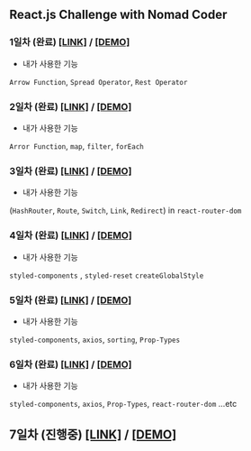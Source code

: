 ## React.js Challenge with Nomad Coder

### 1일차 (**완료**) [[LINK]](https://github.com/alstn2468/ReactJS_Challenge/tree/master/DAY_1) / [[DEMO]](https://6fo2i.csb.app/)

-   내가 사용한 기능

`Arrow Function`, `Spread Operator`, `Rest Operator`

### 2일차 (**완료**) [[LINK]](https://github.com/alstn2468/ReactJS_Challenge/tree/master/DAY_2) / [[DEMO]](https://8ysoh.csb.app/)

-   내가 사용한 기능

`Arror Function`, `map`, `filter`, `forEach`

### 3일차 (**완료**) [[LINK]](https://github.com/alstn2468/ReactJS_Challenge/tree/master/DAY_3) / [[DEMO]](https://ob2m2.csb.app/)

-   내가 사용한 기능

(`HashRouter`, `Route`, `Switch`, `Link`, `Redirect`) in `react-router-dom`

### 4일차 (**완료**) [[LINK]](https://github.com/alstn2468/ReactJS_Challenge/tree/master/DAY_4) / [[DEMO]](https://ueu34.csb.app/)

-   내가 사용한 기능

`styled-components` , `styled-reset` `createGlobalStyle`

### 5일차 (**완료**) [[LINK]](https://github.com/alstn2468/ReactJS_Challenge/tree/master/DAY_5) / [[DEMO]](https://cei0i.csb.app/)

-   내가 사용한 기능

`styled-components`, `axios`, `sorting`, `Prop-Types`

### 6일차 (**완료**) [[LINK]](https://github.com/alstn2468/ReactJS_Challenge/tree/master/DAY_6) / [[DEMO]](https://rtd0x.csb.app/#/)

-   내가 사용한 기능

`styled-components`, `axios`, `Prop-Types`, `react-router-dom` ...etc

## 7일차 (**진행중**) [[LINK]](https://github.com/alstn2468/ReactJS_Challenge/tree/master/DAY_7) / [[DEMO]]()
